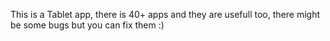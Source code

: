 This is a Tablet app, there is 40+ apps and they are usefull too, there might be some bugs but you can fix them :)
